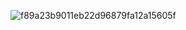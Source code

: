 ![f89a23b9011eb22d96879fa12a15605f](https://github.com/user-attachments/assets/5f6a39eb-5f52-4d2b-809e-5572818552d4)
